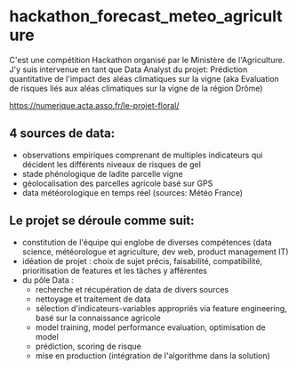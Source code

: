 # hackathon_forecast_meteo_agriculture
C'est une compétition Hackathon organisé par le Ministère de l'Agriculture. J'y suis intervenue en tant que Data Analyst du projet: Prédiction quantitative de l'impact des aléas climatiques sur la vigne (aka Evaluation de risques liés aux aléas climatiques sur la vigne de la région Drôme) 

https://numerique.acta.asso.fr/le-projet-floral/

## 4 sources de data: 
- observations empiriques comprenant de multiples indicateurs qui décident les différents niveaux de risques de gel 
- stade phénologique de ladite parcelle vigne 
- géolocalisation des parcelles agricole basé sur GPS  
- data météorologique en temps réel (sources: Météo France)

## Le projet se déroule comme suit: 
- constitution de l'équipe qui englobe de diverses compétences (data science, météorologue et agriculture, dev web, product management IT)  
- idéation de projet : choix de sujet précis, faisabilité, compatibilité, prioritisation de features et les tâches y afférentes
- du pôle Data : 
  - recherche et récupération de data de divers sources 
  - nettoyage et traitement de data 
  - sélection d'indicateurs-variables appropriés via feature engineering, basé sur la connaissance agricole 
  - model training, model performance evaluation, optimisation de model 
  - prédiction, scoring de risque  
  - mise en production (intégration de l'algorithme dans la solution)



